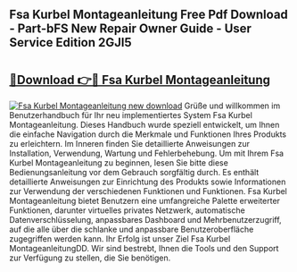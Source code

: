 ## Fsa Kurbel Montageanleitung Free Pdf Download - Part-bFS New Repair Owner Guide - User Service Edition 2GJl5

# <h2><a href="http://df6yli.blite.top/?on=Fsa+Kurbel+Montageanleitung">🔗Download 👉🔴 Fsa Kurbel Montageanleitung</a></h2>

[![Fsa Kurbel Montageanleitung new download](https://i.imgur.com/lujVjoI.png)](http://df6yli.blite.top/?on=Fsa+Kurbel+Montageanleitung)
Grüße und willkommen im Benutzerhandbuch für Ihr neu implementiertes System Fsa Kurbel Montageanleitung. Dieses Handbuch wurde speziell entwickelt, um Ihnen die einfache Navigation durch die Merkmale und Funktionen Ihres Produkts zu erleichtern. Im Inneren finden Sie detaillierte Anweisungen zur Installation, Verwendung, Wartung und Fehlerbehebung. Um mit Ihrem Fsa Kurbel Montageanleitung zu beginnen, lesen Sie bitte diese Bedienungsanleitung vor dem Gebrauch sorgfältig durch. Es enthält detaillierte Anweisungen zur Einrichtung des Produkts sowie Informationen zur Verwendung der verschiedenen Funktionen und Funktionen. Fsa Kurbel Montageanleitung bietet Benutzern eine umfangreiche Palette erweiterter Funktionen, darunter virtuelles privates Netzwerk, automatische Datenverschlüsselung, anpassbares Dashboard und Mehrbenutzerzugriff, auf die alle über die schlanke und anpassbare Benutzeroberfläche zugegriffen werden kann. Ihr Erfolg ist unser Ziel Fsa Kurbel MontageanleitungDD. Wir sind bestrebt, Ihnen die Tools und den Support zur Verfügung zu stellen, die Sie benötigen.

